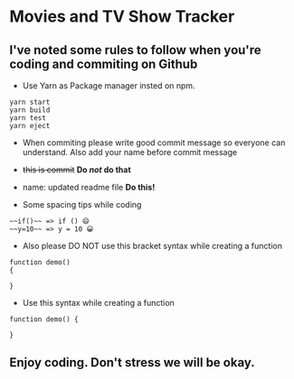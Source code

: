 # Movies and TV Show Tracker

## I've noted some rules to follow when you're coding and commiting on Github

- Use Yarn as Package manager insted on npm.
```
yarn start
yarn build
yarn test
yarn eject
```

- When commiting please write good commit message so everyone can understand. Also add your name before commit message
 - ~~this is commit~~ **Do _not_ do that**
 - name: updated readme file **Do this!**

- Some spacing tips while coding
```
~~if()~~ => if () 😄
~~y=10~~ => y = 10 😀
```

- Also please DO NOT use this bracket syntax while creating a function
```
function demo()
{

}
```

- Use this syntax while creating a function
```
function demo() {

}
```
## Enjoy coding. Don't stress we will be okay.
